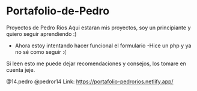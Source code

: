 # Portafolio-de-Pedro
Proyectos de Pedro Rios
Aqui estaran mis proyectos, soy un principiante y quiero seguir aprendiendo :)
- Ahora estoy intentando hacer funcional el formulario
  -Hice un php y ya no sé como seguir :(

Si leen esto me puede dejar recomendaciones y consejos, los tomare en cuenta jeje.

@14.pedro 
@pedror14
Link: https://portafolio-pedrorios.netlify.app/
